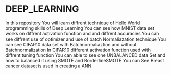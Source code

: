 # DEEP_LEARNING
In this repository You will learn diffrent technique of Hello World programming skills of Deep Learning
You can see how MNIST data set works on diffrent activation function and and diffrent accuracies
You can see diffrent use of optimizer and use of batch Normaliazation technique
You can see CIFAR10 data set with Batchnormaliaztion and without Batchnormalization
In CIFAR10 different activation function used with diffrent tuning function
You can able to see one UNBALANCED data Set and how to balanced it using SMOTE and BorderlineSMOTE
You can See Breast cancer dataset is used in creating a ANN
